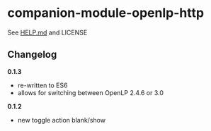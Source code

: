 # companion-module-openlp-http

See [HELP.md](https://github.com/bitfocus/companion-module-openlp-http/blob/master/HELP.md) and LICENSE

## Changelog

**0.1.3**

- re-written to ES6
- allows for switching between OpenLP 2.4.6 or 3.0

**0.1.2**

- new toggle action blank/show
